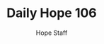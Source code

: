 ---
image: /assets/img/daily-hope-default-artwork.png
title: Daily Hope 106
number: 106
categories:
  - Daily Hope
author: Hope Staff
notes: Daily Hope 106
embed: >-
  EMBED_GOES_HERE
---